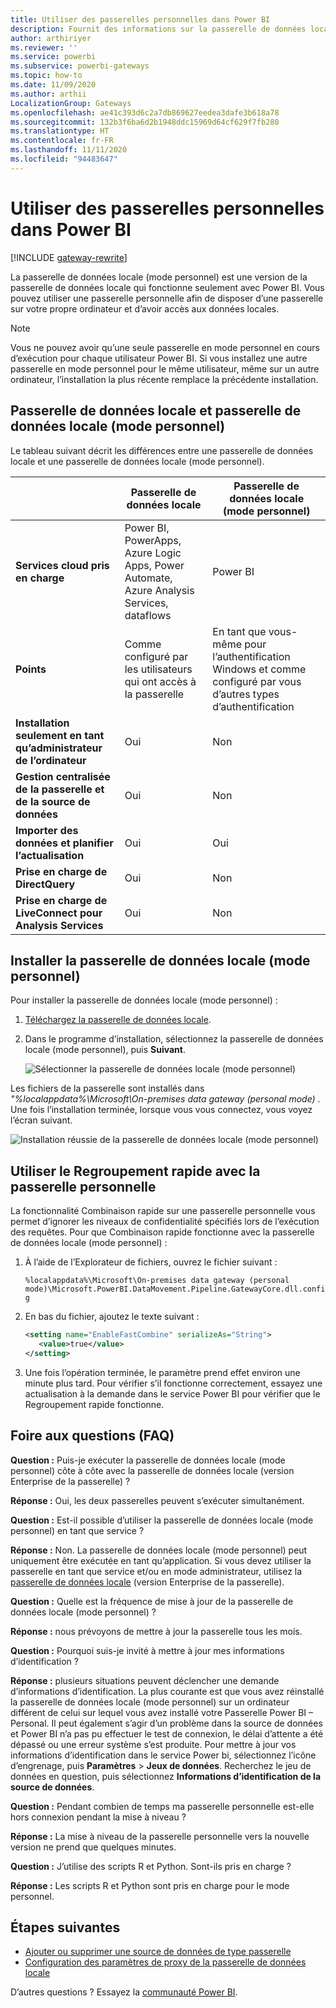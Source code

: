 ```yaml
---
title: Utiliser des passerelles personnelles dans Power BI
description: Fournit des informations sur la passerelle de données locale (mode personnel) pour Power BI que les utilisateurs peuvent utiliser pour se connecter à des données locales.
author: arthiriyer
ms.reviewer: ''
ms.service: powerbi
ms.subservice: powerbi-gateways
ms.topic: how-to
ms.date: 11/09/2020
ms.author: arthii
LocalizationGroup: Gateways
ms.openlocfilehash: ae41c393d6c2a7db869627eedea3dafe3b618a78
ms.sourcegitcommit: 132b3f6ba6d2b1948ddc15969d64cf629f7fb280
ms.translationtype: HT
ms.contentlocale: fr-FR
ms.lasthandoff: 11/11/2020
ms.locfileid: "94483647"
---
```

# <a name="use-personal-gateways-in-power-bi"></a>Utiliser des passerelles personnelles dans Power BI

[!INCLUDE [gateway-rewrite](../includes/gateway-rewrite.md)]

La passerelle de données locale (mode personnel) est une version de la passerelle de données locale qui fonctionne seulement avec Power BI. Vous pouvez utiliser une passerelle personnelle afin de disposer d’une passerelle sur votre propre ordinateur et d’avoir accès aux données locales.

> [!NOTE]
> Vous ne pouvez avoir qu’une seule passerelle en mode personnel en cours d’exécution pour chaque utilisateur Power BI. Si vous installez une autre passerelle en mode personnel pour le même utilisateur, même sur un autre ordinateur, l’installation la plus récente remplace la précédente installation.

## <a name="on-premises-data-gateway-vs-on-premises-data-gateway-personal-mode"></a>Passerelle de données locale et passerelle de données locale (mode personnel)

Le tableau suivant décrit les différences entre une passerelle de données locale et une passerelle de données locale (mode personnel).

|   |Passerelle de données locale | Passerelle de données locale (mode personnel) |
| ---- | ---- | ---- |
|**Services cloud pris en charge** |Power BI, PowerApps, Azure Logic Apps, Power Automate, Azure Analysis Services, dataflows |Power BI |
|**Points** |Comme configuré par les utilisateurs qui ont accès à la passerelle |En tant que vous-même pour l’authentification Windows et comme configuré par vous d’autres types d’authentification |
|**Installation seulement en tant qu’administrateur de l’ordinateur** |Oui |Non |
|**Gestion centralisée de la passerelle et de la source de données** |Oui |Non |
|**Importer des données et planifier l’actualisation** |Oui |Oui |
|**Prise en charge de DirectQuery** |Oui |Non |
|**Prise en charge de LiveConnect pour Analysis Services** |Oui |Non |

## <a name="install-the-on-premises-data-gateway-personal-mode"></a>Installer la passerelle de données locale (mode personnel)

Pour installer la passerelle de données locale (mode personnel) :

1. [Téléchargez la passerelle de données locale](https://go.microsoft.com/fwlink/?LinkId=820925&clcid=0x409).

2. Dans le programme d’installation, sélectionnez la passerelle de données locale (mode personnel), puis **Suivant**.

   ![Sélectionner la passerelle de données locale (mode personnel)](media/service-gateway-personal-mode/personal-gateway-select.png)

Les fichiers de la passerelle sont installés dans _"%localappdata%\Microsoft\On-premises data gateway (personal mode)_ . Une fois l’installation terminée, lorsque vous vous connectez, vous voyez l’écran suivant.

![Installation réussie de la passerelle de données locale (mode personnel)](media/service-gateway-personal-mode/personal-gateway-complete.png)

## <a name="use-fast-combine-with-the-personal-gateway"></a>Utiliser le Regroupement rapide avec la passerelle personnelle

La fonctionnalité Combinaison rapide sur une passerelle personnelle vous permet d’ignorer les niveaux de confidentialité spécifiés lors de l’exécution des requêtes. Pour que Combinaison rapide fonctionne avec la passerelle de données locale (mode personnel) :

1. À l’aide de l’Explorateur de fichiers, ouvrez le fichier suivant :

   `%localappdata%\Microsoft\On-premises data gateway (personal mode)\Microsoft.PowerBI.DataMovement.Pipeline.GatewayCore.dll.config`

2. En bas du fichier, ajoutez le texte suivant :

    ```xml
    <setting name="EnableFastCombine" serializeAs="String">
       <value>true</value>
    </setting>
    ```

3. Une fois l’opération terminée, le paramètre prend effet environ une minute plus tard. Pour vérifier s’il fonctionne correctement, essayez une actualisation à la demande dans le service Power BI pour vérifier que le Regroupement rapide fonctionne.

## <a name="frequently-asked-questions-faq"></a>Foire aux questions (FAQ)

**Question :** Puis-je exécuter la passerelle de données locale (mode personnel) côte à côte avec la passerelle de données locale (version Enterprise de la passerelle) ?
  
**Réponse :** Oui, les deux passerelles peuvent s’exécuter simultanément.

**Question :** Est-il possible d’utiliser la passerelle de données locale (mode personnel) en tant que service ?
  
**Réponse :** Non. La passerelle de données locale (mode personnel) peut uniquement être exécutée en tant qu’application. Si vous devez utiliser la passerelle en tant que service et/ou en mode administrateur, utilisez la [passerelle de données locale](/data-integration/gateway/service-gateway-onprem) (version Enterprise de la passerelle).

**Question :** Quelle est la fréquence de mise à jour de la passerelle de données locale (mode personnel) ?
  
**Réponse :** nous prévoyons de mettre à jour la passerelle tous les mois.

**Question :** Pourquoi suis-je invité à mettre à jour mes informations d’identification ?
  
**Réponse :** plusieurs situations peuvent déclencher une demande d’informations d’identification. La plus courante est que vous avez réinstallé la passerelle de données locale (mode personnel) sur un ordinateur différent de celui sur lequel vous avez installé votre Passerelle Power BI – Personal. Il peut également s’agir d’un problème dans la source de données et Power BI n’a pas pu effectuer le test de connexion, le délai d’attente a été dépassé ou une erreur système s’est produite. Pour mettre à jour vos informations d’identification dans le service Power bi, sélectionnez l’icône d’engrenage, puis **Paramètres** > **Jeux de données**. Recherchez le jeu de données en question, puis sélectionnez **Informations d’identification de la source de données**.

**Question :** Pendant combien de temps ma passerelle personnelle est-elle hors connexion pendant la mise à niveau ?
  
**Réponse :** La mise à niveau de la passerelle personnelle vers la nouvelle version ne prend que quelques minutes.

**Question :** J’utilise des scripts R et Python. Sont-ils pris en charge ?
  
**Réponse :** Les scripts R et Python sont pris en charge pour le mode personnel.

## <a name="next-steps"></a>Étapes suivantes

* [Ajouter ou supprimer une source de données de type passerelle](service-gateway-data-sources.md)
* [Configuration des paramètres de proxy de la passerelle de données locale](/data-integration/gateway/service-gateway-proxy)  

D’autres questions ? Essayez la [communauté Power BI](https://community.powerbi.com/).
